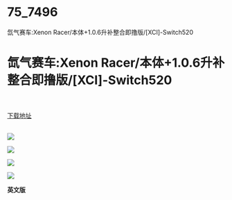 # 75_7496
氙气赛车:Xenon Racer/本体+1.0.6升补整合即撸版/[XCI]-Switch520
# 氙气赛车:Xenon Racer/本体+1.0.6升补整合即撸版/[XCI]-Switch520
 <br/></br>
[下载地址](https://www.switch520.cc/article/7496 "下载地址")
<br/></br>

<p><span><strong><img src="https://www.switch520.cc/muke_img/upload_art_editor_20201124-1_00c060c6ca207a8d178285fe8b97d2fd.jpg"></strong></span></p>
<p><span><strong><img src="https://www.switch520.cc/muke_img/upload_art_editor_20201124-1_d2ea12eebc9bb603b42cb9ae0bdcab28.jpg"></strong></span></p>
<p><span><strong><img src="https://www.switch520.cc/muke_img/upload_art_editor_20201124-1_91aacf64b0dc070ba33b1d6e9379d9b3.jpg"></strong></span></p>
<p><span><strong><img src="https://www.switch520.cc/muke_img/upload_art_editor_20201124-1_496a2efa8bcce51762514e0d99d0ff25.jpg"></strong></span></p>
<p></p>
<p></p>
<p><span><strong>英文版</strong></span></p>
<p></p>
